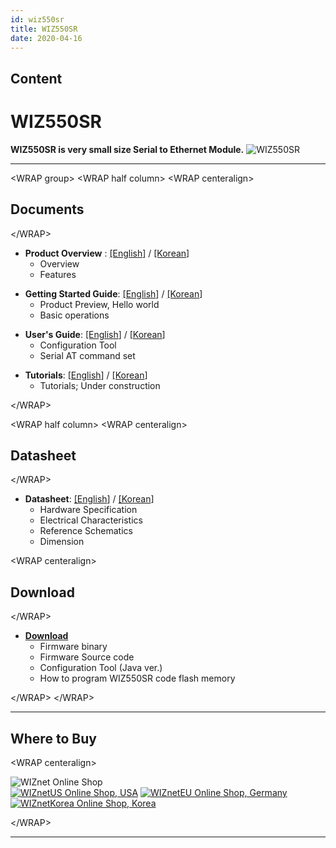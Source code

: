 ```yaml
---
id: wiz550sr
title: WIZ550SR
date: 2020-04-16
---
```


## Content

# WIZ550SR

**WIZ550SR is very small size Serial to Ethernet Module.**
![WIZ550SR](/products/wiz550sr/wiz550sr_ds/wiz550sr.png%20)

-----

\<WRAP group\> \<WRAP half column\> \<WRAP centeralign\>

## Documents

\</WRAP\>

  - **Product Overview** :
    [\[English](/products/wiz550sr/wiz550sr_overview_en)\] /
    [\[Korean](/products/wiz550sr/wiz550sr_overview_kr)\]
      - Overview
      - Features

<!-- end list -->

  - **Getting Started Guide**:
    [\[English](/products/wiz550sr/gettingstarted/en)\] /
    [\[Korean](/products/wiz550sr/gettingstarted/kr)\]
      - Product Preview, Hello world
      - Basic operations

<!-- end list -->

  - **User's Guide**:
    [\[English](/products/wiz550sr/wiz550sr_userguide_en)\] /
    [\[Korean](/products/wiz550sr/wiz550sr_userguide_kr)\]
      - Configuration Tool
      - Serial AT command set

<!-- end list -->

  - **Tutorials**:
    [\[English](/products/wiz550sr/wiz550sr_tutorial_en)\] /
    [\[Korean](/products/wiz550sr/wiz550sr_tutorial_kr)\]
      - Tutorials; Under construction

\</WRAP\>

\<WRAP half column\> \<WRAP centeralign\>

## Datasheet

\</WRAP\>

  - **Datasheet**: [\[English](/products/wiz550sr/wiz550sr_ds_en)\] /
    [\[Korean](/products/wiz550sr/wiz550sr_ds_kr)\] 
      - Hardware Specification
      - Electrical Characteristics
      - Reference Schematics
      - Dimension

\<WRAP centeralign\>

## Download

\</WRAP\>

  - **[Download](/products/wiz550sr/wiz550sr_download)**
      - Firmware binary
      - Firmware Source code 
      - Configuration Tool (Java ver.)
      - How to program WIZ550SR code flash memory

\</WRAP\> \</WRAP\>

-----

## Where to Buy

\<WRAP centeralign\>

![WIZnet Online Shop](/products/w5500/buynow.png)  
[![WIZnetUS Online Shop,
USA](/products/w5500/w5500_evb/icons/dollar.png)](http://www.shopwiznet.com/)
[![WIZnetEU Online Shop,
Germany](/products/w5500/w5500_evb/icons/european-euro.png)](http://shop.wiznet.eu/)
[![WIZnetKorea Online Shop,
Korea](/products/w5500/w5500_evb/icons/won.png)](http://shop.wiznet.co.kr/)

\</WRAP\>

-----
